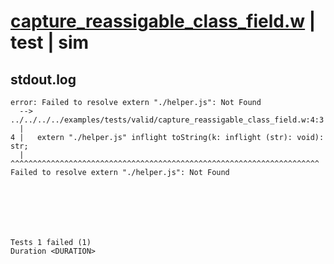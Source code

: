 # [capture_reassigable_class_field.w](../../../../../examples/tests/valid/capture_reassigable_class_field.w) | test | sim

## stdout.log
```log
error: Failed to resolve extern "./helper.js": Not Found
  --> ../../../../examples/tests/valid/capture_reassigable_class_field.w:4:3
  |
4 |   extern "./helper.js" inflight toString(k: inflight (str): void): str;
  |   ^^^^^^^^^^^^^^^^^^^^^^^^^^^^^^^^^^^^^^^^^^^^^^^^^^^^^^^^^^^^^^^^^^^^^ Failed to resolve extern "./helper.js": Not Found


 




Tests 1 failed (1) 
Duration <DURATION>

```

